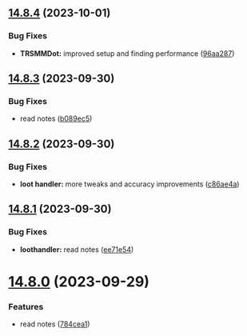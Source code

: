 ## [14.8.4](https://github.com/Torwent/WaspLib/compare/v14.8.3...v14.8.4) (2023-10-01)


### Bug Fixes

* **TRSMMDot:** improved setup and finding performance ([96aa287](https://github.com/Torwent/WaspLib/commit/96aa287a0602618d04bc333cad8c524702a2b21a))



## [14.8.3](https://github.com/Torwent/WaspLib/compare/v14.8.2...v14.8.3) (2023-09-30)


### Bug Fixes

* read notes ([b089ec5](https://github.com/Torwent/WaspLib/commit/b089ec515b9be357d5cf07b6f343ea50896800e4))



## [14.8.2](https://github.com/Torwent/WaspLib/compare/v14.8.1...v14.8.2) (2023-09-30)


### Bug Fixes

* **loot handler:** more tweaks and accuracy improvements ([c86ae4a](https://github.com/Torwent/WaspLib/commit/c86ae4a6cde095b45cb78ad8377d280945cac5aa))



## [14.8.1](https://github.com/Torwent/WaspLib/compare/v14.8.0...v14.8.1) (2023-09-30)


### Bug Fixes

* **loothandler:** read notes ([ee71e54](https://github.com/Torwent/WaspLib/commit/ee71e546d8f9682050cce5113405e05879ffcc30))



# [14.8.0](https://github.com/Torwent/WaspLib/compare/v14.7.23...v14.8.0) (2023-09-29)


### Features

* read notes ([784cea1](https://github.com/Torwent/WaspLib/commit/784cea15fec4523fe0a7fcde10d35faa7ccb92b2))



